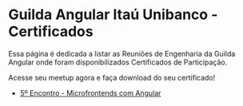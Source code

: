 # Guilda Angular Itaú Unibanco - Certificados

Essa página é dedicada a listar as Reuniões de Engenharia da Guilda Angular onde foram disponibilizados Certificados de Participação. 

Acesse seu meetup agora e faça download do seu certificado!

- [5º Encontro - Microfrontends com Angular](./exemplo/index.md)